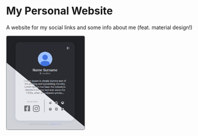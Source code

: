 # My Personal Website

A website for my social links and some info about me (feat. material design!)

<img src="https://github.com/baris-inandi/barisinandi-website/raw/main/screenshot.png" alt="screenshot" style="zoom: 33%; border: solid 2px gray; border-radius: 10px"/>


